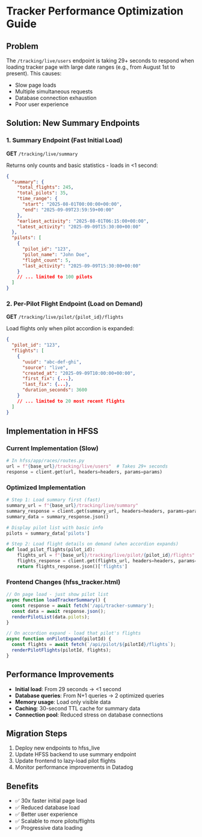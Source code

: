 # Tracker Performance Optimization Guide

## Problem
The `/tracking/live/users` endpoint is taking 29+ seconds to respond when loading tracker page with large date ranges (e.g., from August 1st to present). This causes:
- Slow page loads
- Multiple simultaneous requests
- Database connection exhaustion
- Poor user experience

## Solution: New Summary Endpoints

### 1. Summary Endpoint (Fast Initial Load)
**GET** `/tracking/live/summary`

Returns only counts and basic statistics - loads in <1 second:
```json
{
  "summary": {
    "total_flights": 245,
    "total_pilots": 35,
    "time_range": {
      "start": "2025-08-01T00:00:00+00:00",
      "end": "2025-09-09T23:59:59+00:00"
    },
    "earliest_activity": "2025-08-01T06:15:00+00:00",
    "latest_activity": "2025-09-09T15:30:00+00:00"
  },
  "pilots": [
    {
      "pilot_id": "123",
      "pilot_name": "John Doe",
      "flight_count": 5,
      "last_activity": "2025-09-09T15:30:00+00:00"
    }
    // ... limited to 100 pilots
  ]
}
```

### 2. Per-Pilot Flight Endpoint (Load on Demand)
**GET** `/tracking/live/pilot/{pilot_id}/flights`

Load flights only when pilot accordion is expanded:
```json
{
  "pilot_id": "123",
  "flights": [
    {
      "uuid": "abc-def-ghi",
      "source": "live",
      "created_at": "2025-09-09T10:00:00+00:00",
      "first_fix": {...},
      "last_fix": {...},
      "duration_seconds": 3600
    }
    // ... limited to 20 most recent flights
  ]
}
```

## Implementation in HFSS

### Current Implementation (Slow)
```python
# In hfss/app/races/routes.py
url = f"{base_url}/tracking/live/users"  # Takes 29+ seconds
response = client.get(url, headers=headers, params=params)
```

### Optimized Implementation
```python
# Step 1: Load summary first (fast)
summary_url = f"{base_url}/tracking/live/summary"
summary_response = client.get(summary_url, headers=headers, params=params)
summary_data = summary_response.json()

# Display pilot list with basic info
pilots = summary_data['pilots']

# Step 2: Load flight details on demand (when accordion expands)
def load_pilot_flights(pilot_id):
    flights_url = f"{base_url}/tracking/live/pilot/{pilot_id}/flights"
    flights_response = client.get(flights_url, headers=headers, params=params)
    return flights_response.json()['flights']
```

### Frontend Changes (hfss_tracker.html)
```javascript
// On page load - just show pilot list
async function loadTrackerSummary() {
  const response = await fetch('/api/tracker-summary');
  const data = await response.json();
  renderPilotList(data.pilots);
}

// On accordion expand - load that pilot's flights
async function onPilotExpand(pilotId) {
  const flights = await fetch(`/api/pilot/${pilotId}/flights`);
  renderPilotFlights(pilotId, flights);
}
```

## Performance Improvements
- **Initial load**: From 29 seconds → <1 second
- **Database queries**: From N+1 queries → 2 optimized queries
- **Memory usage**: Load only visible data
- **Caching**: 30-second TTL cache for summary data
- **Connection pool**: Reduced stress on database connections

## Migration Steps
1. Deploy new endpoints to hfss_live
2. Update HFSS backend to use summary endpoint
3. Update frontend to lazy-load pilot flights
4. Monitor performance improvements in Datadog

## Benefits
- ✅ 30x faster initial page load
- ✅ Reduced database load
- ✅ Better user experience
- ✅ Scalable to more pilots/flights
- ✅ Progressive data loading